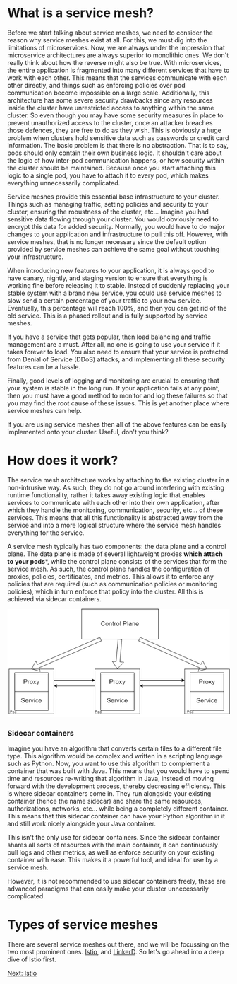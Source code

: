 # What is a service mesh?

Before we start talking about service meshes, we need to consider the reason why service meshes exist at all. For this, we must dig into the limitations of microservices. Now, we are always under the impression that microservice architectures are always superior to monolithic ones. We don't really think about how the reverse might also be true. With microservices, the entire application is fragmented into many different services that have to work with each other. This means that the services communicate with each other directly, and things such as enforcing policies over pod communication become impossible on a large scale. Additionally, this architecture has some severe security drawbacks since any resources inside the cluster have unrestricted access to anything within the same cluster. So even though you may have some security measures in place to prevent unauthorized access to the cluster, once an attacker breaches those defences, they are free to do as they wish. This is obviously a huge problem when clusters hold sensitive data such as passwords or credit card information. The basic problem is that there is no abstraction. That is to say, pods should only contain their own business logic. It shouldn't care about the logic of how inter-pod communication happens, or how security within the cluster should be maintained. Because once you start attaching this logic to a single pod, you have to attach it to every pod, which makes everything unnecessarily complicated.

Service meshes provide this essential base infrastructure to your cluster. Things such as managing traffic, setting policies and security to your cluster, ensuring the robustness of the cluster, etc... Imagine you had sensitive data flowing through your cluster. You would obviously need to encrypt this data for added security. Normally, you would have to do major changes to your application and infrastructure to pull this off. However, with service meshes, that is no longer necessary since the default option provided by service meshes can achieve the same goal without touching your infrastructure.

When introducing new features to your application, it is always good to have canary, nightly, and staging version to ensure that everything is working fine before releasing it to stable. Instead of suddenly replacing your stable system with a brand new service, you could use service meshes to slow send a certain percentage of your traffic to your new service. Eventually, this percentage will reach 100%, and then you can get rid of the old service. This is a phased rollout and is fully supported by service meshes.

If you have a service that gets popular, then load balancing and traffic management are a must. After all, no one is going to use your service if it takes forever to load. You also need to ensure that your service is protected from Denial of Service (DDoS) attacks, and implementing all these security features can be a hassle.

Finally, good levels of logging and monitoring are crucial to ensuring that your system is stable in the long run. If your application fails at any point, then you must have a good method to monitor and log these failures so that you may find the root cause of these issues. This is yet another place where service meshes can help.

If you are using service meshes then all of the above features can be easily implemented onto your cluster. Useful, don't you think?

# How does it work?

The service mesh architecture works by attaching to the existing cluster in a non-intrusive way. As such, they do not go around interfering with existing runtime functionality, rather it takes away existing logic that enables services to communicate with each other into their own application, after which they handle the monitoring, communication, security, etc... of these services. This means that all this functionality is abstracted away from the service and into a more logical structure where the service mesh handles everything for the service.

A service mesh typically has two components: the data plane and a control plane. The data plane is made of several lightweight proxies **which attach to your pods***, while the control plane consists of the services that form the service mesh. As such, the control plane handles the configuration of proxies, policies, certificates, and metrics. This allows it to enforce any policies that are required (such as communication policies or monitoring policies), which in turn enforce that policy into the cluster. All this is achieved via sidecar containers.

![Service Mesh Architecture](servicemesh.png)

### Sidecar containers

Imagine you have an algorithm that converts certain files to a different file type. This algorithm would be complex and written in a scripting language such as Python. Now, you want to use this algorithm to complement a container that was built with Java. This means that you would have to spend time and resources re-writing that algorithm in Java, instead of moving forward with the development process, thereby decreasing efficiency. This is where sidecar containers come in. They run alongside your existing container (hence the name sidecar) and share the same resources, authorizations, networks, etc... while being a completely different container. This means that this sidecar container can have your Python algorithm in it and still work nicely alongside your Java container.

This isn't the only use for sidecar containers. Since the sidecar container shares all sorts of resources with the main container, it can continuously pull logs and other metrics, as well as enforce security on your existing container with ease. This makes it a powerful tool, and ideal for use by a service mesh.

However, it is not recommended to use sidecar containers freely, these are advanced paradigms that can easily make your cluster unnecessarily complicated.

# Types of service meshes

There are several service meshes out there, and we will be focussing on the two most prominent ones. [Istio](https://istio.io/latest/), and [LinkerD](https://linkerd.io). So let's go ahead into a deep dive of Istio first.

[Next: Istio](./what-is-istio.md)
